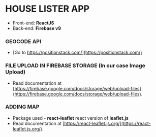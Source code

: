 # HOUSE LISTER APP 

- Front-end: **ReactJS**
- Back-end: **Firebase v9**

### GEOCODE API
- [Go to https://positionstack.com/](https://positionstack.com/)
  
### FILE UPLOAD IN FIREBASE STORAGE (In our case Image Upload)
- Read documentation at [https://firebase.google.com/docs/storage/web/upload-files](https://firebase.google.com/docs/storage/web/upload-files).

### ADDING MAP
- Package used - **react-leaflet** react version of **leaflet.js**
- Read documentation at [https://react-leaflet.js.org/](https://react-leaflet.js.org/).